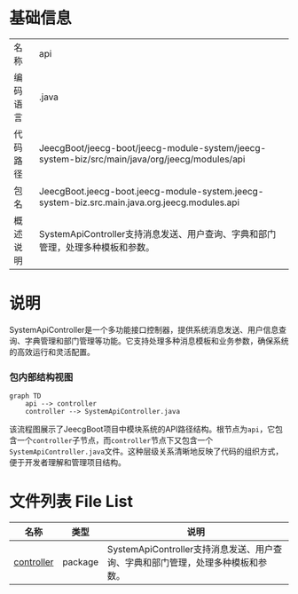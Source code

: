 # 基础信息

|      |      |
|------|------|
| 名称 | api |
| 编码语言 | .java |
| 代码路径 | JeecgBoot/jeecg-boot/jeecg-module-system/jeecg-system-biz/src/main/java/org/jeecg/modules/api |
| 包名 | JeecgBoot.jeecg-boot.jeecg-module-system.jeecg-system-biz.src.main.java.org.jeecg.modules.api |
| 概述说明 | SystemApiController支持消息发送、用户查询、字典和部门管理，处理多种模板和参数。 |

# 说明

SystemApiController是一个多功能接口控制器，提供系统消息发送、用户信息查询、字典管理和部门管理等功能。它支持处理多种消息模板和业务参数，确保系统的高效运行和灵活配置。


### 包内部结构视图

```mermaid
graph TD
    api --> controller
    controller --> SystemApiController.java
```

该流程图展示了JeecgBoot项目中模块系统的API路径结构。根节点为`api`，它包含一个`controller`子节点，而`controller`节点下又包含一个`SystemApiController.java`文件。这种层级关系清晰地反映了代码的组织方式，便于开发者理解和管理项目结构。

# 文件列表 File List

| 名称   | 类型  | 说明 |
|-------|------|-------------|
| [controller](controller/_module.md) | package | SystemApiController支持消息发送、用户查询、字典和部门管理，处理多种模板和参数。 |



